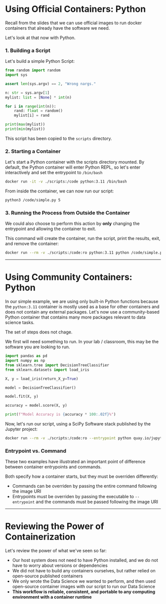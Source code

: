 # Using Official Containers: Python

Recall from the slides that we can use official images to run docker containers that already have the software we need.

Let's look at that now with Python.

### 1. Building a Script

Let's build a simple Python Script:

```python
from random import random
import sys

assert len(sys.argv) == 2, "Wrong nargs."

n: str = sys.argv[1]
mylist: list = [None] * int(n)

for i in range(int(n)):
    rand: float = random()
    mylist[i] = rand

print(max(mylist))
print(min(mylist))
```

This script has been copied to the `scripts` directory.

### 2. Starting a Container

Let's start a Python container with the scripts directory mounted. By default, the Python container will enter Python
REPL, so let's enter interactively and set the entrypoint to `/bin/bash`

```bash
docker run -it -v ./scripts:/code python:3.11 /bin/bash
```

From inside the container, we can now run our script:

```bash
python3 /code/simple.py 5
```

### 3. Running the Process from Outside the Container

We could also choose to perform this action by **only** changing the entrypoint and allowing the container to exit.

This command will create the container, run the script, print the results, exit, and remove the container:

```bash
docker run --rm -v ./scripts:/code:ro python:3.11 python /code/simple.py 5
```

---

# Using Community Containers: Python

In our simple example, we are using only built-in Python functions because the `python:3.11` container is mostly used as
a base for other containers and does not contain any external packages. Let's now use a community-based Python container
that contains many more packages relevant to data science tasks.

The set of steps does not chage.

We first will need something to run. In your lab / classroom, this may be the software you are looking to run.

```python
import pandas as pd
import numpy as np
from sklearn.tree import DecisionTreeClassifier
from sklearn.datasets import load_iris

X, y = load_iris(return_X_y=True)

model = DecisionTreeClassifier()

model.fit(X, y)

accuracy = model.score(X, y)

print(f"Model Accuracy is {accuracy * 100:.02f}%")

```

Now, let's run our script, using a SciPy Software stack published by the Jupyter project:

```bash
docker run --rm -v ./scripts:/code:ro --entrypoint python quay.io/jupyter/scipy-notebook:python-3.11 /code/decisiontree.py
```



### Entrypoint vs. Command

These two examples have illustrated an important point of difference between container entrypoints and commands.

Both specify how a container starts, but they must be overriden differently:

- Commands can be overriden by passing the entire command following the image URI
- Entrypoints must be overriden by passing the executable to `--entrypoint` and the commands must be passed following
  the image URI

---

# Reviewing the Power of Containerization
Let's review the power of what we've seen so far:
- Our host system does not need to have Python installed, and we do not have to worry about versions or dependencies 
- We did not have to build any containers ourselves, but rather relied on open-source published containers
- We only wrote the Data Science we wanted to perform, and then used open-source container images with our script to run our Data Science
- **This workflow is reliable, consistent, and portable to any computing environment with a container runtime**